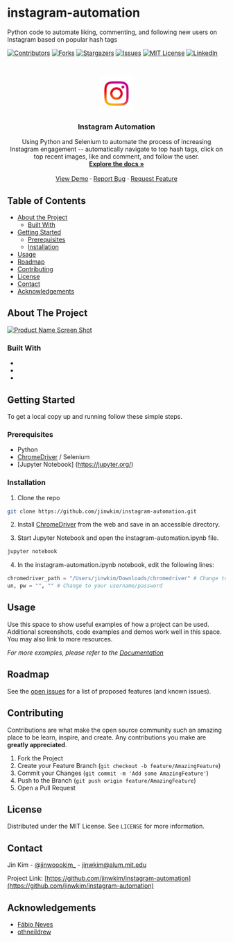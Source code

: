 # instagram-automation
Python code to automate liking, commenting, and following new users on Instagram based on popular hash tags

<!-- PROJECT SHIELDS -->

[![Contributors][contributors-shield]][contributors-url]
[![Forks][forks-shield]][forks-url]
[![Stargazers][stars-shield]][stars-url]
[![Issues][issues-shield]][issues-url]
[![MIT License][license-shield]][license-url]
[![LinkedIn][linkedin-shield]][linkedin-url]



<!-- PROJECT LOGO -->
<br />
<p align="center">
  <a href="https://github.com/jinwkim/instagram-automation">
    <img src="images/logo.png" alt="Logo" width="80" height="80">
  </a>

  <h3 align="center">Instagram Automation</h3>

  <p align="center">
    Using Python and Selenium to automate the process of increasing Instagram engagement -- automatically navigate to top hash tags, click on top recent images, like and comment, and follow the user.
    <br />
    <a href="https://github.com/jinwkim/instagram-automation"><strong>Explore the docs »</strong></a>
    <br />
    <br />
    <a href="https://github.com/jinwkim/instagram-automation">View Demo</a>
    ·
    <a href="https://github.com/jinwkim/instagram-automation/issues">Report Bug</a>
    ·
    <a href="https://github.com/jinwkim/instagram-automation/issues">Request Feature</a>
  </p>
</p>



<!-- TABLE OF CONTENTS -->
## Table of Contents

* [About the Project](#about-the-project)
  * [Built With](#built-with)
* [Getting Started](#getting-started)
  * [Prerequisites](#prerequisites)
  * [Installation](#installation)
* [Usage](#usage)
* [Roadmap](#roadmap)
* [Contributing](#contributing)
* [License](#license)
* [Contact](#contact)
* [Acknowledgements](#acknowledgements)



<!-- ABOUT THE PROJECT -->
## About The Project

[![Product Name Screen Shot][product-screenshot]](https://example.com)


### Built With

* []()
* []()
* []()



<!-- GETTING STARTED -->
## Getting Started

To get a local copy up and running follow these simple steps.

### Prerequisites

* Python
* [ChromeDriver](https://sites.google.com/a/chromium.org/chromedriver/home/) / Selenium
* [Jupyter Notebook] (https://jupyter.org/)

### Installation
 
1. Clone the repo
```sh
git clone https://github.com/jinwkim/instagram-automation.git
```
2. Install [ChromeDriver](https://sites.google.com/a/chromium.org/chromedriver/home/) from the web and save in an accessible directory.

3. Start Jupyter Notebook and open the instagram-automation.ipynb file.
```sh
jupyter notebook
```
4. In the instagram-automation.ipynb notebook, edit the following lines:
```python
chromedriver_path = "/Users/jinwkim/Downloads/chromedriver" # Change to your chromedriver path
un, pw = "", "" # Change to your username/password
```


<!-- USAGE EXAMPLES -->
## Usage

Use this space to show useful examples of how a project can be used. Additional screenshots, code examples and demos work well in this space. You may also link to more resources.

_For more examples, please refer to the [Documentation](https://example.com)_



<!-- ROADMAP -->
## Roadmap

See the [open issues](https://github.com/jinwkim/instagram-automation/issues) for a list of proposed features (and known issues).



<!-- CONTRIBUTING -->
## Contributing

Contributions are what make the open source community such an amazing place to be learn, inspire, and create. Any contributions you make are **greatly appreciated**.

1. Fork the Project
2. Create your Feature Branch (`git checkout -b feature/AmazingFeature`)
3. Commit your Changes (`git commit -m 'Add some AmazingFeature'`)
4. Push to the Branch (`git push origin feature/AmazingFeature`)
5. Open a Pull Request



<!-- LICENSE -->
## License

Distributed under the MIT License. See `LICENSE` for more information.



<!-- CONTACT -->
## Contact

Jin Kim - [@jinwoookim_](https://www.instagram.com/jinwoookim_/) - jinwkim@alum.mit.edu

Project Link: [https://github.com/jinwkim/instagram-automation](https://github.com/jinwkim/instagram-automation)



<!-- ACKNOWLEDGEMENTS -->
## Acknowledgements

* [Fábio Neves](https://towardsdatascience.com/increase-your-instagram-followers-with-a-simple-python-bot-fde048dce20d)
* [othneildrew](https://github.com/othneildrew/Best-README-Template/blob/master/BLANK_README.md#about-the-project)



<!-- MARKDOWN LINKS & IMAGES -->
<!-- https://www.markdownguide.org/basic-syntax/#reference-style-links -->
[contributors-shield]: https://img.shields.io/github/contributors/jinwkim/instagram-automation.svg?style=flat-square
[contributors-url]: https://github.com/jiwnkim/instagram-automation/graphs/contributors
[forks-shield]: https://img.shields.io/github/forks/jinwkim/instagram-automation.svg?style=flat-square
[forks-url]: https://github.com/jinwkim/instagram-automation/network/members
[stars-shield]: https://img.shields.io/github/stars/jinwkim/instagram-automation.svg?style=flat-square
[stars-url]: https://github.com/jinwkim/instagram-automation/stargazers
[issues-shield]: https://img.shields.io/github/issues/jinwkim/instagram-automation.svg?style=flat-square
[issues-url]: https://github.com/jinwkim/instagram-automation/issues
[license-shield]: https://img.shields.io/github/license/jinwkim/instagram-automation.svg?style=flat-square
[license-url]: https://github.com/jinwkim/instagram-automation/blob/master/LICENSE.txt
[linkedin-shield]: https://img.shields.io/badge/-LinkedIn-black.svg?style=flat-square&logo=linkedin&colorB=555
[linkedin-url]: https://www.linkedin.com/in/jinwoookim/
[product-screenshot]: images/screenshot.png
